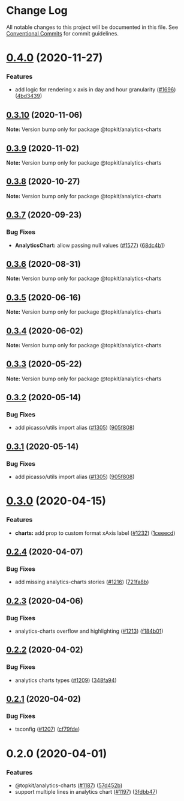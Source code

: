 # Change Log

All notable changes to this project will be documented in this file.
See [Conventional Commits](https://conventionalcommits.org) for commit guidelines.

# [0.4.0](https://github.com/toptal/picasso/compare/@topkit/analytics-charts@0.3.10...@topkit/analytics-charts@0.4.0) (2020-11-27)


### Features

* add logic for rendering x axis in day and hour granularity ([#1696](https://github.com/toptal/picasso/issues/1696)) ([4bd3439](https://github.com/toptal/picasso/commit/4bd3439a9b37b10916325731f3b5c0bb4dafdd21))





## [0.3.10](https://github.com/toptal/picasso/compare/@topkit/analytics-charts@0.3.9...@topkit/analytics-charts@0.3.10) (2020-11-06)

**Note:** Version bump only for package @topkit/analytics-charts





## [0.3.9](https://github.com/toptal/picasso/compare/@topkit/analytics-charts@0.3.8...@topkit/analytics-charts@0.3.9) (2020-11-02)

**Note:** Version bump only for package @topkit/analytics-charts





## [0.3.8](https://github.com/toptal/picasso/compare/@topkit/analytics-charts@0.3.7...@topkit/analytics-charts@0.3.8) (2020-10-27)

**Note:** Version bump only for package @topkit/analytics-charts





## [0.3.7](https://github.com/toptal/picasso/compare/@topkit/analytics-charts@0.3.6...@topkit/analytics-charts@0.3.7) (2020-09-23)


### Bug Fixes

* **AnalyticsChart:** allow passing null values ([#1577](https://github.com/toptal/picasso/issues/1577)) ([68dc4b1](https://github.com/toptal/picasso/commit/68dc4b1b9e607b84c218149c3bc6c675d8108a01))





## [0.3.6](https://github.com/toptal/picasso/compare/@topkit/analytics-charts@0.3.5...@topkit/analytics-charts@0.3.6) (2020-08-31)

**Note:** Version bump only for package @topkit/analytics-charts





## [0.3.5](https://github.com/toptal/picasso/compare/@topkit/analytics-charts@0.3.4...@topkit/analytics-charts@0.3.5) (2020-06-16)

**Note:** Version bump only for package @topkit/analytics-charts





## [0.3.4](https://github.com/toptal/picasso/compare/@topkit/analytics-charts@0.3.3...@topkit/analytics-charts@0.3.4) (2020-06-02)

**Note:** Version bump only for package @topkit/analytics-charts





## [0.3.3](https://github.com/toptal/picasso/compare/@topkit/analytics-charts@0.3.2...@topkit/analytics-charts@0.3.3) (2020-05-22)

**Note:** Version bump only for package @topkit/analytics-charts





## [0.3.2](https://github.com/toptal/picasso/compare/@topkit/analytics-charts@0.3.0...@topkit/analytics-charts@0.3.2) (2020-05-14)


### Bug Fixes

* add picasso/utils import alias ([#1305](https://github.com/toptal/picasso/issues/1305)) ([905f808](https://github.com/toptal/picasso/commit/905f80867f940dd7971a8bb7454a5dc73a42818f))





## [0.3.1](https://github.com/toptal/picasso/compare/@topkit/analytics-charts@0.3.0...@topkit/analytics-charts@0.3.1) (2020-05-14)


### Bug Fixes

* add picasso/utils import alias ([#1305](https://github.com/toptal/picasso/issues/1305)) ([905f808](https://github.com/toptal/picasso/commit/905f80867f940dd7971a8bb7454a5dc73a42818f))





# [0.3.0](https://github.com/toptal/picasso/compare/@topkit/analytics-charts@0.2.4...@topkit/analytics-charts@0.3.0) (2020-04-15)


### Features

* **charts:** add prop to custom format xAxis label ([#1232](https://github.com/toptal/picasso/issues/1232)) ([1ceeecd](https://github.com/toptal/picasso/commit/1ceeecdfdf280df0b3598abb8a521bbb116f7c0f))





## [0.2.4](https://github.com/toptal/picasso/compare/@topkit/analytics-charts@0.2.3...@topkit/analytics-charts@0.2.4) (2020-04-07)


### Bug Fixes

* add missing analytics-charts stories ([#1216](https://github.com/toptal/picasso/issues/1216)) ([721fa8b](https://github.com/toptal/picasso/commit/721fa8b5994751ec53b018be2df98d6cb2abeefe))





## [0.2.3](https://github.com/toptal/picasso/compare/@topkit/analytics-charts@0.2.2...@topkit/analytics-charts@0.2.3) (2020-04-06)


### Bug Fixes

* analytics-charts overflow and highlighting ([#1213](https://github.com/toptal/picasso/issues/1213)) ([f184b01](https://github.com/toptal/picasso/commit/f184b0100f6c819986d414c47dc51fee3580aa83))





## [0.2.2](https://github.com/toptal/picasso/compare/@topkit/analytics-charts@0.2.1...@topkit/analytics-charts@0.2.2) (2020-04-02)


### Bug Fixes

* analytics charts types ([#1209](https://github.com/toptal/picasso/issues/1209)) ([348fa94](https://github.com/toptal/picasso/commit/348fa94b906a809225bbcaf3450c57e53e27157a))





## [0.2.1](https://github.com/toptal/picasso/compare/@topkit/analytics-charts@0.2.0...@topkit/analytics-charts@0.2.1) (2020-04-02)


### Bug Fixes

* tsconfig ([#1207](https://github.com/toptal/picasso/issues/1207)) ([cf79fde](https://github.com/toptal/picasso/commit/cf79fde32e4c1f1379b96f4ef51ef2b205af86f8))





# 0.2.0 (2020-04-01)


### Features

* @topkit/analytics-charts ([#1187](https://github.com/toptal/picasso/issues/1187)) ([57d452b](https://github.com/toptal/picasso/commit/57d452b712313a524685f74ab39969539e7cac32))
* support multiple lines in analytics chart  ([#1197](https://github.com/toptal/picasso/issues/1197)) ([3fdbb47](https://github.com/toptal/picasso/commit/3fdbb47f99481d1cfa52d7d17b9d9405aede37a9))
